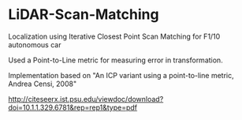 # LiDAR-Scan-Matching
Localization using Iterative Closest Point Scan Matching for F1/10 autonomous car

Used a Point-to-Line metric for measuring error in transformation. 

Implementation based on "An ICP variant using a point-to-line metric, Andrea Censi, 2008"

http://citeseerx.ist.psu.edu/viewdoc/download?doi=10.1.1.329.6781&rep=rep1&type=pdf
